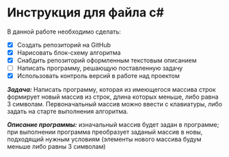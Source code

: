 # Инструкция для файла с# #


В данной работе необходимо сделать:
- [x] Создать репозиторий на GitHub
- [x] Нарисовать блок-схему алгоритма 
- [x] Снабдить репозиторий оформленным текстовым описанием 
- [ ] Написать программу, решающую поставленную задачу
- [x] Использовать контроль версий в работе над проектом

*__Задача:__* Написать программу, которая из имеющегося массива строк формирует новый массив из строк, длина которых меньше, либо равна 3 символам. Первоначальный массив можно ввести с клавиатуры, либо задать на старте выполнения алгоритма.

*__Описание программы:__* изначальный массив будет задан в программе; при выполнении программа преобразует заданый массив в новы, подходящий нужным условиям (элементы нового массива будум меньше либо равны 3 символам)